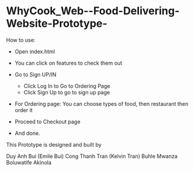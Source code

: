 # WhyCook_Web--Food-Delivering-Website-Prototype-


How to use:

- Open index.html
- You can click on features to check them out
- Go to Sign UP/IN
	- Click Log In to Go to Ordering Page
	- Click Sign Up to go to sign up page

- For Ordering page: You can choose types of food, then restaurant then order it
- Proceed to Checkout page

- And done.

This Prototype is designed and built by

Duy Anh Bui (Emile Bui)
Cong Thanh Tran (Kelvin Tran)
Buhle Mwanza
Boluwatife Akinola